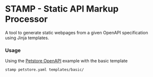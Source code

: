 # STAMP - Static API Markup Processor
A tool to generate static webpages from a given OpenAPI specification using Jinja templates.

### Usage
Using the [Petstore OpenAPI](https://github.com/OAI/OpenAPI-Specification/blob/master/examples/v3.0/petstore.yaml) example with the basic template
```
stamp petstore.yaml templates/basic/
```
